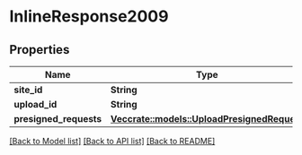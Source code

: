 # InlineResponse2009

## Properties

Name | Type | Description | Notes
------------ | ------------- | ------------- | -------------
**site_id** | **String** |  | 
**upload_id** | **String** |  | 
**presigned_requests** | [**Vec<crate::models::UploadPresignedRequest>**](UploadPresignedRequest.md) |  | 

[[Back to Model list]](../README.md#documentation-for-models) [[Back to API list]](../README.md#documentation-for-api-endpoints) [[Back to README]](../README.md)


